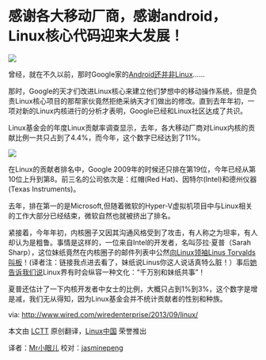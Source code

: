 感谢各大移动厂商，感谢android，Linux核心代码迎来大发展！
=============================================

![](http://www.wired.com/wiredenterprise/wp-content/uploads/2013/09/gtape.png)

曾经，就在不久以前，那时Google家的[Android还并非Linux][1]……

那时，Google的天才们改进Linux核心来建立他们梦想中的移动操作系统，但是负责Linux核心项目的那帮家伙竟然拒绝采纳天才们做出的修改。直到去年年初，一项对新的Linux内核进行的分析才表明，Google已经和Linux社区达成了共识。

Linux基金会的年度Linux贡献率调查显示，去年，各大移动厂商对Linux内核的贡献比例一共只占到了4.4%，而今年，这个数字已经达到了11%。

![](http://www.wired.com/wiredenterprise/wp-content/uploads/2013/09/infographic.png)

在Linux的贡献者排名中，Google 2009年的时候还只排在第19位，今年已经从第10位上升到第8。前三名的公司依次是：红帽(Red Hat)、因特尔(Intel)和德州仪器(Texas Instruments)。

去年，排在第一的是Microsoft,但随着微软的Hyper-V虚拟机项目中与Linux相关的工作大部分已经结束，微软自然也就被挤出了排名。

紧接着，今年年初，内核圈子又因其沟通风格受到了攻击，有人称之为坦率，有人却认为是粗鲁。事情是这样的，一位来自Intel的开发者，名叫莎拉·夏普（Sarah Sharp），这位妹纸竟然在内核圈子的邮件列表中公然[向Linux领袖Linus Torvalds叫板][2]！(译者注：链接我点进去看了，妹纸说Linus你这人说话真特么脏！）事后[她告诉我们说][3]Linux界有时会纵容一种文化：“千万别和妹纸共事”！

夏普还估计了一下内核开发者中女士的比例，大概只占到1%到3%，这个数字是增是减，我们无从得知，因为Linux基金会并不统计贡献者的性别和种族。


via: http://www.wired.com/wiredenterprise/2013/09/linux/

本文由 [LCTT][] 原创翻译，[Linux中国][] 荣誉推出

译者：[Mr小眼儿] 校对：[jasminepeng][]

[LCTT]:https://github.com/LCTT/TranslateProject
[Linux中国]:http://linux.cn/portal.php
[Mr小眼儿]:http://linux.cn/space/14801
[jasminepeng]:http://linux.cn/space/jasminepeng

[1]:http://www.zdnet.com/blog/open-source/googles-android-fork-defended-debated-dissected-again/7067
[2]:http://www.wired.com/wiredenterprise/2013/07/linus-torvalds-right-to-offend/
[3]:http://www.wired.com/wiredenterprise/2013/07/sarah_sharp/